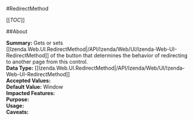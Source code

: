 #RedirectMethod

[[_TOC_]]

##About

**Summary:** Gets or sets [[Izenda.Web.UI.RedirectMethod|/API/Izenda/Web/UI/Izenda-Web-UI-RedirectMethod]] of the button that determines the behavior of redirecting to another page from this control.  
**Data Type:** [[Izenda.Web.UI.RedirectMethod|/API/Izenda/Web/UI/Izenda-Web-UI-RedirectMethod]]  
**Accepted Values:**   
**Default Value:** Window  
**Impacted Features:**   
**Purpose:**   
**Usage:**   
**Caveats:**   

